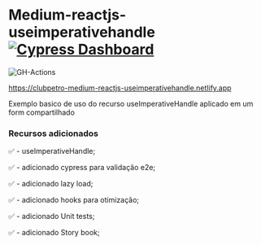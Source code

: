 # Medium-reactjs-useimperativehandle [![Cypress Dashboard](https://img.shields.io/badge/cypress-dashboard-brightgreen.svg)](https://dashboard.cypress.io/#/projects/zzv858/runs)

![GH-Actions](https://github.com/ClubPetro/medium-reactjs-useimperativehandle/workflows/GH-Actions/badge.svg)

https://clubpetro-medium-reactjs-useimperativehandle.netlify.app

Exemplo basico de uso do recurso useImperativeHandle aplicado em um form compartilhado

### Recursos adicionados

✅ - useImperativeHandle;

✅ - adicionado cypress para validação e2e;

✅ - adicionado lazy load;

✅ - adicionado hooks para otimização;

✅ - adicionado Unit tests;

✅ - adicionado Story book;
